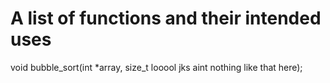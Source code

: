 # A list of functions and their intended uses

void bubble\_sort(int \*array, size\_t looool jks aint nothing like that here);
